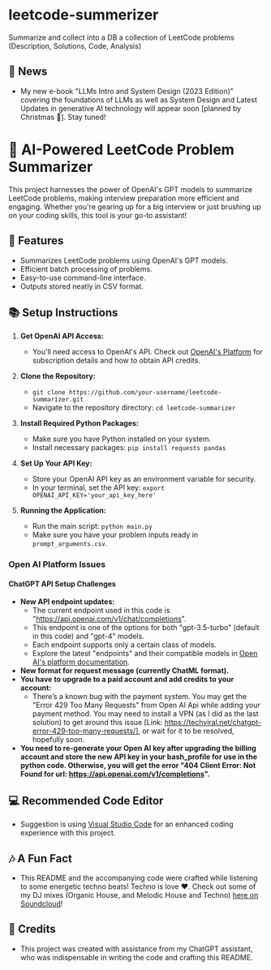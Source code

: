 # leetcode-summerizer
Summarize and collect into a DB a collection of LeetCode problems (Description, Solutions, Code, Analysis)

## 📣 News

- My new e-book "LLMs Intro and System Design (2023 Edition)" covering the foundations of LLMs as well as System Design and Latest Updates in generative AI technology will appear soon [planned by Christmas 🎄]. Stay tuned!

# 🚀 AI-Powered LeetCode Problem Summarizer

This project harnesses the power of OpenAI's GPT models to summarize LeetCode problems, making interview preparation more efficient and engaging. Whether you're gearing up for a big interview or just brushing up on your coding skills, this tool is your go-to assistant!

## 🌟 Features

- Summarizes LeetCode problems using OpenAI's GPT models.
- Efficient batch processing of problems.
- Easy-to-use command-line interface.
- Outputs stored neatly in CSV format.

## 📚 Setup Instructions

1. **Get OpenAI API Access:**
   - You'll need access to OpenAI's API. Check out [OpenAI's Platform](https://openai.com/api/) for subscription details and how to obtain API credits.

2. **Clone the Repository:**
   - `git clone https://github.com/your-username/leetcode-summarizer.git`
   - Navigate to the repository directory: `cd leetcode-summarizer`

3. **Install Required Python Packages:**
   - Make sure you have Python installed on your system.
   - Install necessary packages: `pip install requests pandas`

4. **Set Up Your API Key:**
   - Store your OpenAI API key as an environment variable for security.
   - In your terminal, set the API key: `export OPENAI_API_KEY='your_api_key_here'`

5. **Running the Application:**
   - Run the main script: `python main.py`
   - Make sure you have your problem inputs ready in `prompt_arguments.csv`.

### Open AI Platform Issues

#### ChatGPT API Setup Challenges
- **New API endpoint updates:**
    - The current endpoint used in this code is "https://api.openai.com/v1/chat/completions".
    - This endpoint is one of the options for both "gpt-3.5-turbo" (default in this code) and "gpt-4" models.
    - Each endpoint supports only a certain class of models.
    - Explore the latest "endpoints" and their compatible models in [Open AI's platform documentation](https://platform.openai.com/docs/models/model-endpoint-compatibility).
- **New format for request message (currently ChatML format).**
- **You have to upgrade to a paid account and add credits to your account:**
    - There’s a known bug with the payment system. You may get the "Error 429 Too Many Requests" from Open AI Api while adding your payment method. You may need to install a VPN (as I did as the last solution) to get around this issue [Link: https://techviral.net/chatgpt-error-429-too-many-requests/], or wait for it to be resolved, hopefully soon.
- **You need to re-generate your Open AI key after upgrading the billing account and store the new API key in your bash_profile for use in the python code. Otherwise, you will get the error "404 Client Error: Not Found for url: https://api.openai.com/v1/completions".**

## 💻 Recommended Code Editor

- Suggestion is using [Visual Studio Code](https://code.visualstudio.com/) for an enhanced coding experience with this project.

## 🎶 A Fun Fact

- This README and the accompanying code were crafted while listening to some energetic techno beats! Techno is love ❤️. Check out some of my DJ mixes (Organic House, and Melodic House and Techno) [here on Soundcloud](https://soundcloud.com/alireza_deer)!

## 🙌 Credits

- This project was created with assistance from my ChatGPT assistant, who was indispensable in writing the code and crafting this README.
